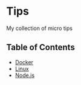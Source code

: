 # Tips
My collection of micro tips

## Table of Contents

* [Docker](https://github.com/ninetails/tips/blob/master/programming/Docker.md)
* [Linux](https://github.com/ninetails/tips/blob/master/os/Linux.md)
* [Node.js](https://github.com/ninetails/tips/blob/master/programming/Node.md)

